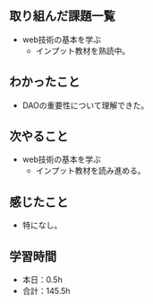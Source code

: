 ## 取り組んだ課題一覧
- web技術の基本を学ぶ
  -  インプット教材を熟読中。
## わかったこと
-  DAOの重要性について理解できた。
## 次やること
- web技術の基本を学ぶ
  -  インプット教材を読み進める。
## 感じたこと
- 特になし。
## 学習時間
- 本日：0.5h
- 合計：145.5h